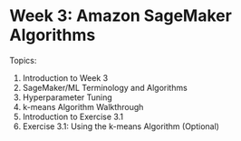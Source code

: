 # Week 3: Amazon SageMaker Algorithms

Topics:
1. Introduction to Week 3
1. SageMaker/ML Terminology and Algorithms
1. Hyperparameter Tuning
1. k-means Algorithm Walkthrough
1. Introduction to Exercise 3.1
1. Exercise 3.1: Using the k-means Algorithm (Optional)
